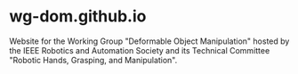 # wg-dom.github.io
Website for the Working Group "Deformable Object Manipulation" hosted by the IEEE Robotics and Automation Society and its Technical Committee "Robotic Hands, Grasping, and Manipulation".
